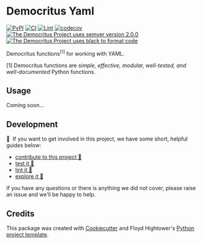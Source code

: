# Democritus Yaml

[![PyPI](https://img.shields.io/pypi/v/d8s-yaml.svg)](https://pypi.python.org/pypi/d8s-yaml)
[![CI](https://github.com/democritus-project/d8s-yaml/workflows/CI/badge.svg)](https://github.com/democritus-project/d8s-yaml/actions)
[![Lint](https://github.com/democritus-project/d8s-yaml/workflows/Lint/badge.svg)](https://github.com/democritus-project/d8s-yaml/actions)
[![codecov](https://codecov.io/gh/democritus-project/d8s-yaml/branch/main/graph/badge.svg?token=V0WOIXRGMM)](https://codecov.io/gh/democritus-project/d8s-yaml)
[![The Democritus Project uses semver version 2.0.0](https://img.shields.io/badge/-semver%20v2.0.0-22bfda)](https://semver.org/spec/v2.0.0.html)
[![The Democritus Project uses black to format code](https://img.shields.io/badge/code%20style-black-000000.svg)](https://github.com/psf/black)

Democritus functions<sup>[1]</sup> for working with YAML.

[1] Democritus functions are <i>simple, effective, modular, well-tested, and well-documented</i> Python functions.

## Usage

Coming soon...

## Development

👋 &nbsp;If you want to get involved in this project, we have some short, helpful guides below:

- [contribute to this project 🥇][contributing]
- [test it 🧪][local-dev]
- [lint it 🧹][local-dev]
- [explore it 🔭][local-dev]

If you have any questions or there is anything we did not cover, please raise an issue and we'll be happy to help.

## Credits

This package was created with [Cookiecutter](https://github.com/audreyr/cookiecutter) and Floyd Hightower's [Python project template](https://github.com/fhightower-templates/python-project-template).

[contributing]: https://github.com/democritus-project/.github/blob/main/CONTRIBUTING.md#contributing-a-pr-
[local-dev]: https://github.com/democritus-project/.github/blob/main/CONTRIBUTING.md#local-development-
